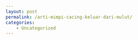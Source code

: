 ```yaml
---
layout: post
permalink: /arti-mimpi-cacing-keluar-dari-mulut/
categories:
    - Uncategorized
---
```


